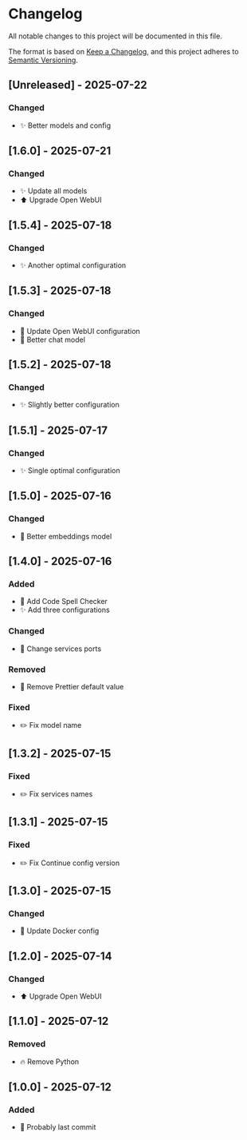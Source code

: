 # Changelog

All notable changes to this project will be documented in this file.

The format is based on [Keep a Changelog](https://keepachangelog.com/en/1.1.0/),
and this project adheres to
[Semantic Versioning](https://semver.org/spec/v2.0.0.html).

## [Unreleased] - 2025-07-22

### Changed

- ✨ Better models and config

## [1.6.0] - 2025-07-21

### Changed

- ✨ Update all models
- ⬆️ Upgrade Open WebUI

## [1.5.4] - 2025-07-18

### Changed

- ✨ Another optimal configuration

## [1.5.3] - 2025-07-18

### Changed

- 🔧 Update Open WebUI configuration
- 🎨 Better chat model

## [1.5.2] - 2025-07-18

### Changed

- ✨ Slightly better configuration

## [1.5.1] - 2025-07-17

### Changed

- ✨ Single optimal configuration

## [1.5.0] - 2025-07-16

### Changed

- 🎨 Better embeddings model

## [1.4.0] - 2025-07-16

### Added

- 🎨 Add Code Spell Checker
- ✨ Add three configurations

### Changed

- 🔧 Change services ports

### Removed

- 🔧 Remove Prettier default value

### Fixed

- ✏️ Fix model name

## [1.3.2] - 2025-07-15

### Fixed

- ✏️ Fix services names

## [1.3.1] - 2025-07-15

### Fixed

- ✏️ Fix Continue config version

## [1.3.0] - 2025-07-15

### Changed

- 🔧 Update Docker config

## [1.2.0] - 2025-07-14

### Changed

- ⬆️ Upgrade Open WebUI

## [1.1.0] - 2025-07-12

### Removed

- 🔥 Remove Python

## [1.0.0] - 2025-07-12

### Added

- 🎉 Probably last commit
